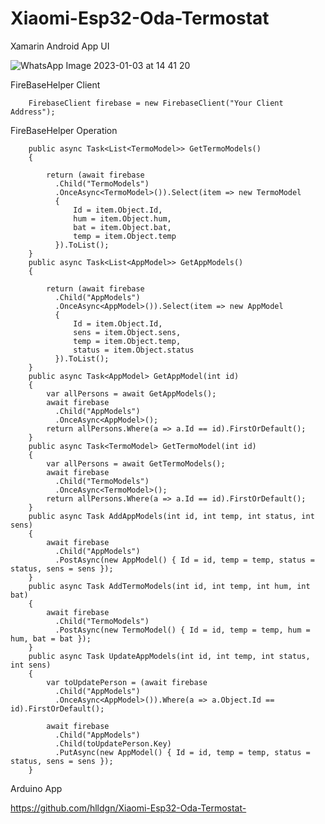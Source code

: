 # Xiaomi-Esp32-Oda-Termostat

Xamarin Android App UI


![WhatsApp Image 2023-01-03 at 14 41 20](https://user-images.githubusercontent.com/100942011/210350809-00200994-8cc0-44e1-a4e0-d0f618351cb1.jpeg)




FireBaseHelper Client 

        FirebaseClient firebase = new FirebaseClient("Your Client Address");
        
FireBaseHelper Operation

        public async Task<List<TermoModel>> GetTermoModels()
        {

            return (await firebase
              .Child("TermoModels")
              .OnceAsync<TermoModel>()).Select(item => new TermoModel
              {
                  Id = item.Object.Id,
                  hum = item.Object.hum,
                  bat = item.Object.bat,
                  temp = item.Object.temp
              }).ToList();
        }
        public async Task<List<AppModel>> GetAppModels()
        {

            return (await firebase
              .Child("AppModels")
              .OnceAsync<AppModel>()).Select(item => new AppModel
              {
                  Id = item.Object.Id,
                  sens = item.Object.sens,
                  temp = item.Object.temp,
                  status = item.Object.status
              }).ToList();
        }
        public async Task<AppModel> GetAppModel(int id)
        {
            var allPersons = await GetAppModels();
            await firebase
              .Child("AppModels")
              .OnceAsync<AppModel>();
            return allPersons.Where(a => a.Id == id).FirstOrDefault();
        }
        public async Task<TermoModel> GetTermoModel(int id)
        {
            var allPersons = await GetTermoModels();
            await firebase
              .Child("TermoModels")
              .OnceAsync<TermoModel>();
            return allPersons.Where(a => a.Id == id).FirstOrDefault();
        }
        public async Task AddAppModels(int id, int temp, int status, int sens)
        {
            await firebase
              .Child("AppModels")
              .PostAsync(new AppModel() { Id = id, temp = temp, status = status, sens = sens });
        }
        public async Task AddTermoModels(int id, int temp, int hum, int bat)
        {
            await firebase
              .Child("TermoModels")
              .PostAsync(new TermoModel() { Id = id, temp = temp, hum = hum, bat = bat });
        }
        public async Task UpdateAppModels(int id, int temp, int status, int sens)
        {
            var toUpdatePerson = (await firebase
              .Child("AppModels")
              .OnceAsync<AppModel>()).Where(a => a.Object.Id == id).FirstOrDefault();

            await firebase
              .Child("AppModels")
              .Child(toUpdatePerson.Key)
              .PutAsync(new AppModel() { Id = id, temp = temp, status = status, sens = sens });
        }
        
Arduino App

https://github.com/hlldgn/Xiaomi-Esp32-Oda-Termostat-

